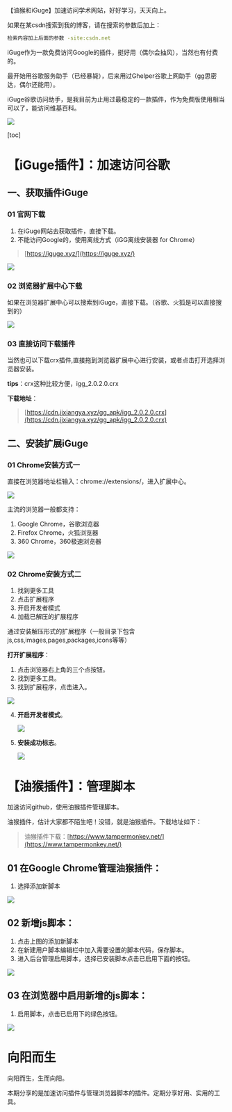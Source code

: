 【油猴和iGuge】加速访问学术网站，好好学习，天天向上。

如果在某csdn搜索到我的博客，请在搜索的参数后加上：
```bash
检索内容加上后面的参数 -site:csdn.net
```

iGuge作为一款免费访问Google的插件，挺好用（偶尔会抽风），当然也有付费的。

最开始用谷歌服务助手（已经暴毙），后来用过Ghelper谷歌上网助手（gg思密达，偶尔还能用）。

iGuge谷歌访问助手，是我目前为止用过最稳定的一款插件，作为免费版使用相当可以了，能访问维基百科。

![](https://gitee.com/dywangk/img/raw/master/images/iGuge%E6%8F%92%E4%BB%B6%E9%A2%98%E5%9B%BE_proc.jpg)

[toc]

# 【iGuge插件】：加速访问谷歌

## 一、获取插件iGuge
### 01 官网下载
1. 在iGuge网站去获取插件，直接下载。
2. 不能访问Google的，使用离线方式（iGG离线安装器 for Chrome）

> [https://iguge.xyz/](https://iguge.xyz/)

![](https://gitee.com/dywangk/img/raw/master/images/%E7%A6%BB%E7%BA%BF%E5%AE%89%E8%A3%85_proc.jpg)

### 02 浏览器扩展中心下载
如果在浏览器扩展中心可以搜索到iGuge，直接下载。（谷歌、火狐是可以直接搜到的）

![](https://gitee.com/dywangk/img/raw/master/images/Google_Chrome_iguge_proc.jpg)

### 03 直接访问下载插件
当然也可以下载crx插件,直接拖到浏览器扩展中心进行安装，或者点击打开选择浏览器安装。

**tips**：crx这种比较方便，igg_2.0.2.0.crx

**下载地址**：

> [https://cdn.jjxiangya.xyz/gg_apk/igg_2.0.2.0.crx](https://cdn.jjxiangya.xyz/gg_apk/igg_2.0.2.0.crx)

## 二、安装扩展iGuge

### 01 Chrome安装方式一
直接在浏览器地址栏输入：chrome://extensions/，进入扩展中心。

![](https://gitee.com/dywangk/img/raw/master/images/%E5%9C%B0%E5%9D%80%E6%A0%8F%E8%BE%93%E5%85%A5extensions.png)

主流的浏览器一般都支持：

1. Google Chrome，谷歌浏览器
2. Firefox Chrome，火狐浏览器
3. 360 Chrome，360极速浏览器

![](https://gitee.com/dywangk/img/raw/master/images/%E5%AE%89%E8%A3%85crx%E6%8F%92%E4%BB%B604_proc.jpg)

### 02 Chrome安装方式二
1. 找到更多工具
2. 点击扩展程序
3. 开启开发者模式
4. 加载已解压的扩展程序

通过安装解压形式的扩展程序（一般目录下包含js,css,images,pages,packages,icons等等）

**打开扩展程序**：

1. 点击浏览器右上角的三个点按钮。
2. 找到更多工具。
3. 找到扩展程序，点击进入。

![](https://gitee.com/dywangk/img/raw/master/images/Chrome_%E6%89%A9%E5%B1%95%E7%A8%8B%E5%BA%8F02_proc.jpg)

4. **开启开发者模式**。

   ![](https://gitee.com/dywangk/img/raw/master/images/%E6%89%93%E5%BC%80%E5%BC%80%E5%8F%91%E8%80%85%E6%A8%A1%E5%BC%8F03.png)

5. **安装成功标志**。

   ![](https://gitee.com/dywangk/img/raw/master/images/%E5%AE%89%E8%A3%85%E6%88%90%E5%8A%9F%E5%9C%A8%E6%89%A9%E5%B1%95%E4%B8%AD%E6%98%BE%E7%A4%BA05.png)

# 【油猴插件】：管理脚本

加速访问github，使用油猴插件管理脚本。

油猴插件，估计大家都不陌生吧！没错，就是油猴插件。下载地址如下：

> 油猴插件下载：[https://www.tampermonkey.net/](https://www.tampermonkey.net/)

## 01 在Google Chrome管理油猴插件：

1. 选择添加新脚本

![](https://gitee.com/dywangk/img/raw/master/images/Google_Chrome_%E5%90%AF%E7%94%A8%E6%B2%B9%E4%BE%AF%E5%8A%A0%E9%80%9Fgithub_proc.jpg)

## 02 新增js脚本：

1. 点击上图的添加新脚本
2. 在新建用户脚本编辑栏中加入需要设置的脚本代码，保存脚本。
3. 进入后台管理启用脚本，选择已安装脚本点击已启用下面的按钮。

![](https://gitee.com/dywangk/img/raw/master/images/油侯新增脚本_proc.jpg)

## 03 在浏览器中启用新增的js脚本：

1. 启用脚本，点击已启用下的绿色按钮。

![](https://gitee.com/dywangk/img/raw/master/images/启用脚本_proc.jpg)

# 向阳而生

向阳而生，生而向阳。

本期分享的是加速访问插件与管理浏览器脚本的插件。定期分享好用、实用的工具。
